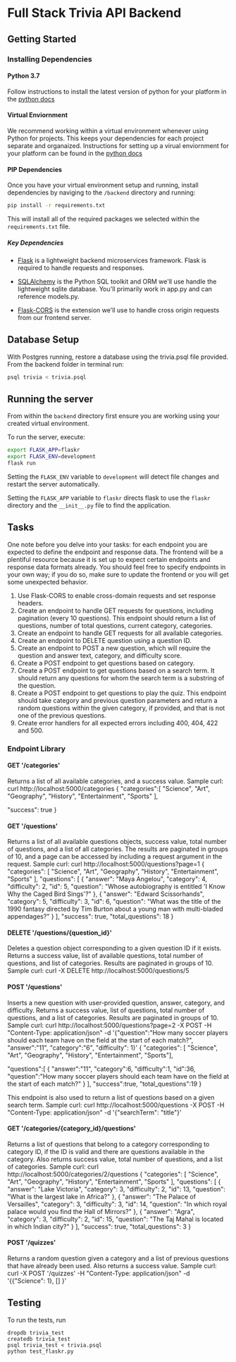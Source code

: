 # Full Stack Trivia API Backend

## Getting Started

### Installing Dependencies

#### Python 3.7

Follow instructions to install the latest version of python for your platform in the [python docs](https://docs.python.org/3/using/unix.html#getting-and-installing-the-latest-version-of-python)

#### Virtual Enviornment

We recommend working within a virtual environment whenever using Python for projects. This keeps your dependencies for each project separate and organaized. Instructions for setting up a virual enviornment for your platform can be found in the [python docs](https://packaging.python.org/guides/installing-using-pip-and-virtual-environments/)

#### PIP Dependencies

Once you have your virtual environment setup and running, install dependencies by naviging to the `/backend` directory and running:

```bash
pip install -r requirements.txt
```

This will install all of the required packages we selected within the `requirements.txt` file.

##### Key Dependencies

- [Flask](http://flask.pocoo.org/)  is a lightweight backend microservices framework. Flask is required to handle requests and responses.

- [SQLAlchemy](https://www.sqlalchemy.org/) is the Python SQL toolkit and ORM we'll use handle the lightweight sqlite database. You'll primarily work in app.py and can reference models.py. 

- [Flask-CORS](https://flask-cors.readthedocs.io/en/latest/#) is the extension we'll use to handle cross origin requests from our frontend server. 

## Database Setup
With Postgres running, restore a database using the trivia.psql file provided. From the backend folder in terminal run:
```bash
psql trivia < trivia.psql
```

## Running the server

From within the `backend` directory first ensure you are working using your created virtual environment.

To run the server, execute:

```bash
export FLASK_APP=flaskr
export FLASK_ENV=development
flask run
```

Setting the `FLASK_ENV` variable to `development` will detect file changes and restart the server automatically.

Setting the `FLASK_APP` variable to `flaskr` directs flask to use the `flaskr` directory and the `__init__.py` file to find the application. 

## Tasks

One note before you delve into your tasks: for each endpoint you are expected to define the endpoint and response data. The frontend will be a plentiful resource because it is set up to expect certain endpoints and response data formats already. You should feel free to specify endpoints in your own way; if you do so, make sure to update the frontend or you will get some unexpected behavior. 

1. Use Flask-CORS to enable cross-domain requests and set response headers. 
2. Create an endpoint to handle GET requests for questions, including pagination (every 10 questions). This endpoint should return a list of questions, number of total questions, current category, categories. 
3. Create an endpoint to handle GET requests for all available categories. 
4. Create an endpoint to DELETE question using a question ID. 
5. Create an endpoint to POST a new question, which will require the question and answer text, category, and difficulty score. 
6. Create a POST endpoint to get questions based on category. 
7. Create a POST endpoint to get questions based on a search term. It should return any questions for whom the search term is a substring of the question. 
8. Create a POST endpoint to get questions to play the quiz. This endpoint should take category and previous question parameters and return a random questions within the given category, if provided, and that is not one of the previous questions. 
9. Create error handlers for all expected errors including 400, 404, 422 and 500. 

### Endpoint Library
#### GET '/categories'
Returns a list of all available categories, and a success value.
Sample curl: curl http://localhost:5000/categories
{
 "categories":[
 	"Science",
	"Art",
	"Geography",
	"History",
	"Entertainment",
	"Sports"
  ],

  "success": true
}

#### GET '/questions'
Returns a list of all available questions objects, success value, total number of questions, and a list of all categories.
The results are paginated in groups of 10, and a page can be accessed by including a request argument in the request.
Sample curl: curl http://localhost:5000/questions?page=1
{
    "categories": [
        "Science",
        "Art",
        "Geography",
        "History",
        "Entertainment",
        "Sports"
    ],
    "questions": [
        {
            "answer": "Maya Angelou",
            "category": 4,
            "difficulty": 2,
            "id": 5,
            "question": "Whose autobiography is entitled 'I Know Why the Caged Bird Sings'?"
        },
	{
            "answer": "Edward Scissorhands",
            "category": 5,
            "difficulty": 3,
            "id": 6,
            "question": "What was the title of the 1990 fantasy directed by Tim Burton about a young man with multi-bladed appendages?"
        }
     ],
	"success": true,
    	"total_questions": 18
}

#### DELETE '/questions/{question_id}'
Deletes a question object corresponding to a given question ID if it exists. 
Returns a success value, list of available questions, total number of questions, and list of categories. Results are paginated in groups of 10.
Sample curl: curl -X DELETE http://localhost:5000/questions/5

#### POST '/questions'
Inserts a new question with user-provided question, answer, category, and difficulty. Returns a success value, list of questions, total number of
questions, and a list of categories. Results are paginated in groups of 10.
Sample curl: curl http://localhost:5000/questions?page=2 -X POST -H "Content-Type: application/json" -d '{"question":"How many soccer players should each team have on the field at the start of each match?", "answer":"11", "category":"6", "difficulty": 1}'
{
   "categories": [
   	"Science",
	"Art",
	"Geography",
	"History",
	"Entertainment",
	"Sports"],

   "questions":[
   	{
	  "answer":"11",
	  "category":6,
	  "difficulty":1,
	  "id":36,
	  "question":"How many soccer players should each team have on the field at the start of each match?"
	}
     ],
	  "success":true,
	  "total_questions":19
}

This endpoint is also used to return a list of questions based on a given search term.
Sample curl: curl http://localhost:5000/questions -X POST -H "Content-Type: application/json" -d '{"searchTerm": "title"}'

#### GET '/categories/{category_id}/questions'
Returns a list of questions that belong to a category corresponding to category ID, if the ID is valid and there are questions available in the category. Also 
returns success value, total number of questions, and a list of categories.
Sample curl: curl http://localhost:5000/categories/2/questions
{
    "categories": [
        "Science",
        "Art",
        "Geography",
        "History",
        "Entertainment",
        "Sports"
    ],
    "questions": [
   	{
            "answer": "Lake Victoria",
            "category": 3,
            "difficulty": 2,
            "id": 13,
            "question": "What is the largest lake in Africa?"
        },
        {
            "answer": "The Palace of Versailles",
            "category": 3,
            "difficulty": 3,
            "id": 14,
            "question": "In which royal palace would you find the Hall of Mirrors?"
        },
	{
            "answer": "Agra",
            "category": 3,
            "difficulty": 2,
            "id": 15,
            "question": "The Taj Mahal is located in which Indian city?"
        }
    ],
    "success": true,
    "total_questions": 3
}

#### POST '/quizzes'
Returns a random question given a category and a list of previous questions that have already been used. Also returns a success value.
Sample curl: curl -X POST '/quizzes' -H "Content-Type: application/json" -d '{{"Science": 1}, [] }' 

## Testing
To run the tests, run
```
dropdb trivia_test
createdb trivia_test
psql trivia_test < trivia.psql
python test_flaskr.py
```
